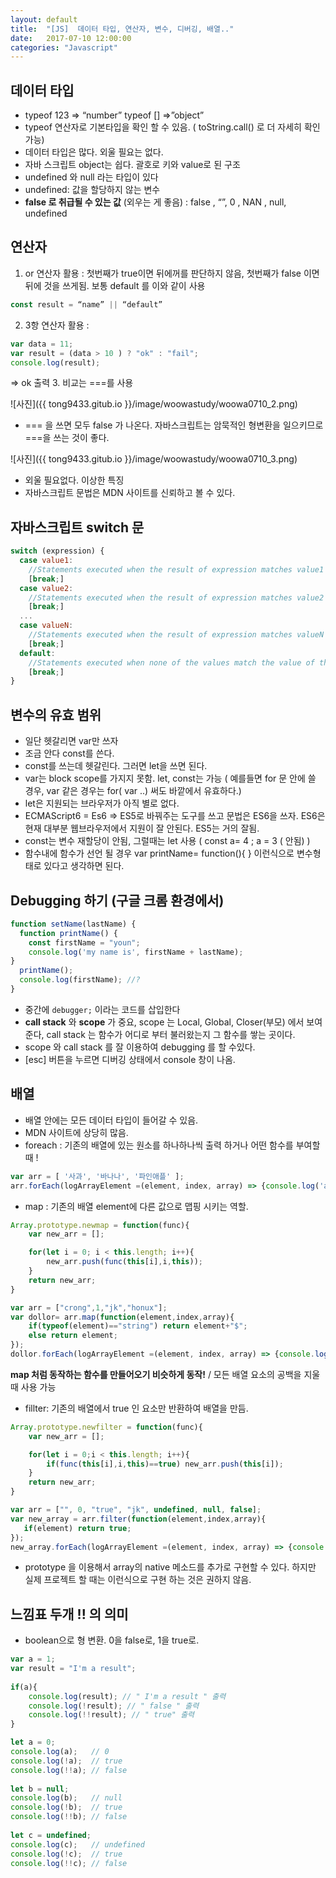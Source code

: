```yaml
---
layout: default
title:  "[JS]  데이터 타입, 연산자, 변수, 디버깅, 배열.."
date:   2017-07-10 12:00:00
categories: "Javascript"
---
```





## 데이터 타입
* typeof  123 => “number” typeof [] =>”object”
* typeof 연산자로 기본타입을 확인 할 수 있음. ( toString.call() 로 더 자세히 확인 가능)
* 데이터 타입은 많다. 외울 필요는 없다.
* 자바 스크립트 object는 쉽다. 괄호로 키와 value로 된 구조
* undefined 와 null 라는 타입이 있다
* undefined: 값을 할당하지 않는 변수
* **false 로 취급될 수 있는 값** (외우는 게 좋음) : false , “”, 0 , NAN , null, undefined

## 연산자
1. or 연산자 활용 : 첫번째가 true이면 뒤에꺼를 판단하지 않음, 첫번째가 false 이면 뒤에 것을 쓰게됨. 보통 default 를 이와 같이 사용
```javascript
const result = “name” || “default” 
```
 

2.  3항 연산자 활용 : 
```javascript
var data = 11;
var result = (data > 10 ) ? "ok" : "fail";
console.log(result);
```
=> ok 출력
3. 비교는 ===를 사용 

![사진]({{ tong9433.gitub.io }}/image/woowastudy/woowa0710_2.png)

* === 을 쓰면 모두 false 가 나온다. 자바스크립트는 암묵적인 형변환을 일으키므로 ===을 쓰는 것이 좋다.


![사진]({{ tong9433.gitub.io }}/image/woowastudy/woowa0710_3.png)

* 외울 필요없다. 이상한 특징
* 자바스크립트 문법은 MDN 사이트를 신뢰하고 볼 수 있다.



## 자바스크립트 switch 문
```javascript
switch (expression) {
  case value1:
    //Statements executed when the result of expression matches value1
    [break;]
  case value2:
    //Statements executed when the result of expression matches value2
    [break;]
  ...
  case valueN:
    //Statements executed when the result of expression matches valueN
    [break;]
  default:
    //Statements executed when none of the values match the value of the expression
    [break;]
}
```



## 변수의 유효 범위
* 일단 헷갈리면 var만 쓰자
* 조금 안다 const를 쓴다.
* const를 쓰는데 헷갈린다. 그러면 let을 쓰면 된다.
* var는 block scope를 가지지 못함. let, const는 가능 ( 예를들면 for 문 안에 쓸 경우, var 같은 경우는 for( var ..) 써도 바깥에서 유효하다.)
* let은 지원되는 브라우저가 아직 별로 없다.
* ECMAScript6 = Es6  => ES5로 바꿔주는 도구를 쓰고 문법은 ES6을 쓰자. ES6은 현재 대부분 웹브라우저에서 지원이 잘 안된다. ES5는 거의 잘됨.
* const는 변수 재할당이 안됨, 그럴때는 let 사용 ( const a= 4 ;    a =  3 ( 안됨) )
* 함수내에 함수가 선언 될 경우 var printName= function(){ } 이런식으로 변수형태로 있다고 생각하면 된다.


## Debugging 하기 (구글 크롬 환경에서)
```javascript
function setName(lastName) {
  function printName() {
    const firstName = "youn";
    console.log('my name is', firstName + lastName);
}
  printName();
  console.log(firstName); //?
}
```
*  중간에  `debugger;`  이라는 코드를 삽입한다
* **call stack** 와 **scope** 가 중요, scope 는 Local, Global, Closer(부모) 에서 보여준다, call stack 는 함수가 어디로 부터 불러왔는지 그 함수를 쌓는 곳이다. 
* scope 와 call stack 를 잘 이용하여 debugging 를 할 수있다.
* [esc] 버튼을 누르면 디버깅 상태에서 console 창이 나옴. 

## 배열
* 배열 안에는 모든 데이터 타입이 들어갈 수 있음.
* MDN 사이트에 상당히 많음.
* foreach : 기존의 배열에 있는 원소를 하나하나씩 출력 하거나 어떤 함수를 부여할때 !
```javascript
var arr = [ '사과', '바나나', '파인애플' ];
arr.forEach(logArrayElement =(element, index, array) => {console.log('a[' + index + '] = '+element);});
```
* map : 기존의 배열 element에 다른 값으로 맵핑 시키는 역할.
```javascript
Array.prototype.newmap = function(func){ 
	var new_arr = [];

	for(let i = 0; i < this.length; i++){
		new_arr.push(func(this[i],i,this));
	}
	return new_arr;
}
```
```javascript
var arr = ["crong",1,"jk","honux"];
var dollor= arr.map(function(element,index,array){
	if(typeof(element)=="string") return element+"$";
	else return element;
});
dollor.forEach(logArrayElement =(element, index, array) => {console.log('dollor[' + index + '] = '+element);});
```
**map 처럼 동작하는 함수를 만들어오기 비슷하게 동작!** / 모든 배열 요소의 공백을 지울때 사용 가능
* fillter: 기존의 배열에서 true 인 요소만 반환하여 배열을 만듬.
```javascript
Array.prototype.newfilter = function(func){
	var new_arr = [];

	for(let i = 0;i < this.length; i++){
		if(func(this[i],i,this)==true) new_arr.push(this[i]);
	}
    return new_arr;
}
```
```javascript
var arr = ["", 0, "true", "jk", undefined, null, false];
var new_array = arr.filter(function(element,index,array){
   if(element) return true; 
});
new_array.forEach(logArrayElement =(element, index, array) => {console.log('new_array[' + index + '] = '+element);});
```
* prototype 을 이용해서 array의 native 메소드를 추가로 구현할 수 있다. 하지만 실제 프로젝트 할 때는 이런식으로 구현 하는 것은 권하지 않음.

## 느낌표 두개 !! 의 의미
* boolean으로 형 변환. 0을 false로, 1을 true로.

```javascript
var a = 1;
var result = "I'm a result";
 
if(a){
    console.log(result); // " I'm a result " 출력
    console.log(!result); // " false " 출력
    console.log(!!result); // " true" 출력
}
```

```javascript
let a = 0;
console.log(a);   // 0
console.log(!a);  // true
console.log(!!a); // false
 
let b = null;
console.log(b);   // null
console.log(!b);  // true
console.log(!!b); // false
 
let c = undefined;
console.log(c);   // undefined
console.log(!c);  // true
console.log(!!c); // false
```

